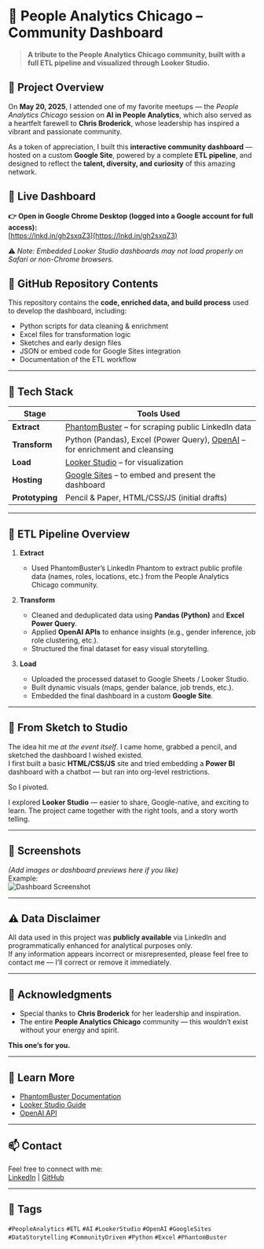 # 👥 People Analytics Chicago – Community Dashboard

> **A tribute to the People Analytics Chicago community, built with a full ETL pipeline and visualized through Looker Studio.**

## 📌 Project Overview

On **May 20, 2025**, I attended one of my favorite meetups — the *People Analytics Chicago* session on **AI in People Analytics**, which also served as a heartfelt farewell to **Chris Broderick**, whose leadership has inspired a vibrant and passionate community.

As a token of appreciation, I built this **interactive community dashboard** — hosted on a custom **Google Site**, powered by a complete **ETL pipeline**, and designed to reflect the **talent, diversity, and curiosity** of this amazing network.

## 🔗 Live Dashboard

**👉 Open in Google Chrome Desktop (logged into a Google account for full access):**  
[https://lnkd.in/gh2sxqZ3](https://lnkd.in/gh2sxqZ3)

⚠️ *Note: Embedded Looker Studio dashboards may not load properly on Safari or non-Chrome browsers.*

## 📂 GitHub Repository Contents

This repository contains the **code, enriched data, and build process** used to develop the dashboard, including:

- Python scripts for data cleaning & enrichment
- Excel files for transformation logic
- Sketches and early design files
- JSON or embed code for Google Sites integration
- Documentation of the ETL workflow

---

## 🧱 Tech Stack

| Stage         | Tools Used                                             |
|---------------|--------------------------------------------------------|
| **Extract**   | [PhantomBuster](https://phantombuster.com/) – for scraping public LinkedIn data |
| **Transform** | Python (Pandas), Excel (Power Query), [OpenAI](https://platform.openai.com) – for enrichment and cleansing |
| **Load**      | [Looker Studio](https://lookerstudio.google.com/) – for visualization |
| **Hosting**   | [Google Sites](https://sites.google.com) – to embed and present the dashboard |
| **Prototyping** | Pencil & Paper, HTML/CSS/JS (initial drafts) |

---

## 🔄 ETL Pipeline Overview

1. **Extract**  
   - Used PhantomBuster’s LinkedIn Phantom to extract public profile data (names, roles, locations, etc.) from the People Analytics Chicago community.

2. **Transform**  
   - Cleaned and deduplicated data using **Pandas (Python)** and **Excel Power Query**.
   - Applied **OpenAI APIs** to enhance insights (e.g., gender inference, job role clustering, etc.).
   - Structured the final dataset for easy visual storytelling.

3. **Load**  
   - Uploaded the processed dataset to Google Sheets / Looker Studio.
   - Built dynamic visuals (maps, gender balance, job trends, etc.).
   - Embedded the final dashboard in a custom **Google Site**.

---

## 🎨 From Sketch to Studio

The idea hit me *at the event itself*. I came home, grabbed a pencil, and sketched the dashboard I wished existed.  
I first built a basic **HTML/CSS/JS** site and tried embedding a **Power BI** dashboard with a chatbot — but ran into org-level restrictions.  

So I pivoted.

I explored **Looker Studio** — easier to share, Google-native, and exciting to learn. The project came together with the right tools, and a story worth telling.

---

## 📸 Screenshots

*(Add images or dashboard previews here if you like)*  
Example:  
![Dashboard Screenshot](images/dashboard-preview.png)

---

## ⚠️ Data Disclaimer

All data used in this project was **publicly available** via LinkedIn and programmatically enhanced for analytical purposes only.  
If any information appears incorrect or misrepresented, please feel free to contact me — I’ll correct or remove it immediately.

---

## 💛 Acknowledgments

- Special thanks to **Chris Broderick** for her leadership and inspiration.
- The entire **People Analytics Chicago** community — this wouldn’t exist without your energy and spirit.

**This one’s for you.**

---

## 🧠 Learn More

- [PhantomBuster Documentation](https://hub.phantom.app)
- [Looker Studio Guide](https://support.google.com/looker-studio)
- [OpenAI API](https://platform.openai.com/docs)

---

## 📫 Contact

Feel free to connect with me:  
[LinkedIn](https://linkedin.com/in/srujanshekar) | [GitHub](https://github.com/srujanshetty)

---

## 📌 Tags

`#PeopleAnalytics` `#ETL` `#AI` `#LookerStudio` `#OpenAI` `#GoogleSites` `#DataStorytelling` `#CommunityDriven` `#Python` `#Excel` `#PhantomBuster`
